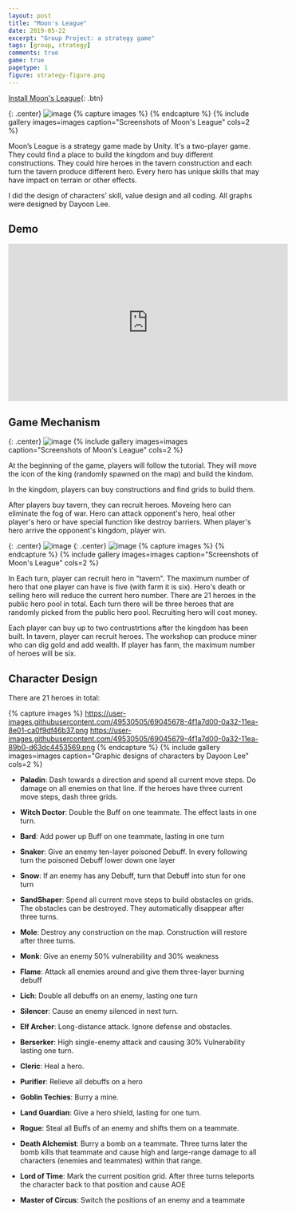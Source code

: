 ```yaml
---
layout: post
title: "Moon's League"
date: 2019-05-22
excerpt: "Group Project: a strategy game"
tags: [group, strategy]
comments: true
game: true
pagetype: 1
figure: strategy-figure.png
---
```


[Install Moon's League](https://muruc.itch.io/moons-league){: .btn}


{: .center}
![image](https://user-images.githubusercontent.com/49530505/69022293-d72e6180-09f5-11ea-92c0-be14255ae1d5.png "map")
{% capture images %}
{% endcapture %}
{% include gallery images=images caption="Screenshots of Moon's League" cols=2 %}
	

	
Moon’s League is a strategy game made by Unity. It's
a two-player game. They could find a place to build the
kingdom and buy different constructions. They could hire
heroes in the tavern construction and each turn the tavern
produce different hero. Every hero has unique skills that
may have impact on terrain or other effects. 

I did the
design of characters’ skill, value design and all coding. All graphs were designed by Dayoon Lee.

## Demo

<iframe width="560" height="315" src="https://www.youtube.com/embed/PiBjiLdneK0" frameborder="0" allow="accelerometer; autoplay; encrypted-media; gyroscope; picture-in-picture" allowfullscreen></iframe>

## Game Mechanism

{: .center}
![image](https://user-images.githubusercontent.com/49530505/69022302-df869c80-09f5-11ea-9245-bb8d8b3b6a39.png "screenshots")
{% include gallery images=images caption="Screenshots of Moon's League" cols=2 %}

At the beginning of the game, players will follow the tutorial. They will
move the icon of the king (randomly spawned on the map) and build the
kindom.

In the kingdom, players can buy constructions and find grids to build
them.

After players buy tavern, they can recruit heroes. Moveing hero can
eliminate the fog of war. Hero can attack opponent's hero, heal other
player's hero or have special function like destroy barriers.
When player's hero arrive the opponent's kingdom, player win.

{: .center}
![image](https://user-images.githubusercontent.com/49530505/69022303-df869c80-09f5-11ea-91eb-0b2aa618b833.png "screenshots")
{: .center}
![image](https://user-images.githubusercontent.com/49530505/69022301-deee0600-09f5-11ea-9757-059f51870760.png "screenshots")
{% capture images %}
{% endcapture %}
{% include gallery images=images caption="Screenshots of Moon's League" cols=2 %}

In Each turn, player can recruit hero in "tavern". The maximum
number of hero that one player can have is five (with farm it is six).
Hero's death or selling hero will reduce the current hero number.
There are 21 heroes in the public hero pool in total. Each turn
there will be three heroes that are randomly picked from the public
hero pool. Recruiting hero will cost money.

Each player can buy up to two contrustrtions after the kingdom
has been built.
In tavern, player can recruit heroes. The workshop can produce
miner who can dig gold and add wealth. If player has farm, the
maximum number of heroes will be six.

## Character Design

There are 21 heroes in total:

{% capture images %}
	https://user-images.githubusercontent.com/49530505/69045678-4f1a7d00-0a32-11ea-8e01-ca0f9df46b37.png
	https://user-images.githubusercontent.com/49530505/69045679-4f1a7d00-0a32-11ea-89b0-d63dc4453569.png
{% endcapture %}
{% include gallery images=images caption="Graphic designs of characters by Dayoon Lee" cols=2 %}

* <b>Paladin</b>: Dash towards a direction and spend all current move steps. Do damage on all enemies on that line. If the heroes have three current move steps, dash three grids.

* <b>Witch Doctor</b>: Double the Buff on one teammate. The effect lasts in one turn.

* <b>Bard</b>: Add power up Buff on one teammate, lasting in one turn

* <b>Snaker</b>: Give an enemy ten-layer poisoned Debuff. In every following turn the poisoned Debuff lower down one layer

* <b>Snow</b>:  If an enemy has any Debuff, turn that Debuff into stun for one turn

* <b>SandShaper</b>: Spend all current move steps to build obstacles on grids. The obstacles can be destroyed. They automatically disappear after three turns.

* <b>Mole</b>: Destroy any construction on the map. Construction will restore after three turns.

* <b>Monk</b>: Give an enemy 50% vulnerability and 30% weakness

* <b>Flame</b>: Attack all enemies around and give them three-layer burning debuff

* <b>Lich</b>: Double all debuffs on an enemy, lasting one turn

* <b>Silencer</b>: Cause an enemy silenced in next turn.

* <b>Elf Archer</b>: Long-distance attack. Ignore defense and obstacles.

* <b>Berserker</b>: High single-enemy attack and causing 30% Vulnerability lasting one turn.

* <b>Cleric</b>: Heal a hero.

* <b>Purifier</b>: Relieve all debuffs on a hero

* <b>Goblin Techies</b>: Burry a mine.

* <b>Land Guardian</b>: Give a hero shield, lasting for one turn.

* <b>Rogue</b>: Steal all Buffs of an enemy and shifts them on a teammate.

* <b>Death Alchemist</b>: Burry a bomb on a teammate. Three turns later the bomb kills that teammate and cause high and large-range damage to all characters (enemies and teammates) within that range.

* <b>Lord of Time</b>: Mark the current position grid. After three turns teleports the character back to that position and cause AOE 

* <b>Master of Circus</b>: Switch the positions of an enemy and a teammate

